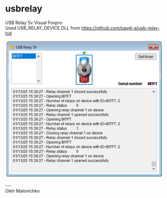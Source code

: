 # usbrelay
USB Relay 5v Visual Foxpro <br>
Used USB_RELAY_DEVICE.DLL from https://github.com/pavel-a/usb-relay-hid <br>

![app image](images/app.png)

---<br>
Oleh Malovichko<br>

